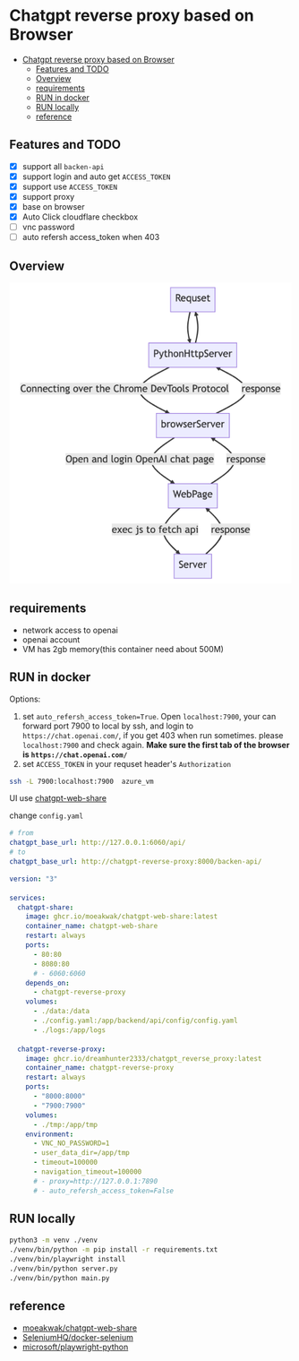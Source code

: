 # Chatgpt reverse proxy based on Browser

- [Chatgpt reverse proxy based on Browser](#chatgpt-reverse-proxy-based-on-browser)
  - [Features and TODO](#features-and-todo)
  - [Overview](#overview)
  - [requirements](#requirements)
  - [RUN in docker](#run-in-docker)
  - [RUN locally](#run-locally)
  - [reference](#reference)

## Features and TODO

- [x] support all `backen-api`
- [x] support login and auto get `ACCESS_TOKEN`
- [x] support use `ACCESS_TOKEN`
- [x] support proxy
- [x] base on browser
- [x] Auto Click cloudflare checkbox
- [ ] vnc password
- [ ] auto refersh access_token when 403

## Overview

![overview](overview.png)

## requirements

- network access to openai
- openai account
- VM has 2gb memory(this container need about 500M)

## RUN in docker

Options:

1. set `auto_refersh_access_token=True`. Open `localhost:7900`, your can forward port 7900 to local by ssh, and login to `https://chat.openai.com/`, if you get 403 when run sometimes. please `localhost:7900` and check again. **Make sure the first tab of the browser is `https://chat.openai.com/`**
2. set `ACCESS_TOKEN` in your requset header's `Authorization`

```bash
ssh -L 7900:localhost:7900  azure_vm
```

UI use [chatgpt-web-share](https://github.com/moeakwak/chatgpt-web-share/wiki/%E4%B8%AD%E6%96%87%E6%8C%87%E5%8D%97)

change `config.yaml`

```yaml
# from
chatgpt_base_url: http://127.0.0.1:6060/api/
# to
chatgpt_base_url: http://chatgpt-reverse-proxy:8000/backen-api/
```

```yaml
version: "3"

services:
  chatgpt-share:
    image: ghcr.io/moeakwak/chatgpt-web-share:latest
    container_name: chatgpt-web-share
    restart: always
    ports:
      - 80:80
      - 8080:80
      # - 6060:6060
    depends_on:
      - chatgpt-reverse-proxy
    volumes:
      - ./data:/data
      - ./config.yaml:/app/backend/api/config/config.yaml
      - ./logs:/app/logs

  chatgpt-reverse-proxy:
    image: ghcr.io/dreamhunter2333/chatgpt_reverse_proxy:latest
    container_name: chatgpt-reverse-proxy
    restart: always
    ports:
      - "8000:8000"
      - "7900:7900"
    volumes:
      - ./tmp:/app/tmp
    environment:
      - VNC_NO_PASSWORD=1
      - user_data_dir=/app/tmp
      - timeout=100000
      - navigation_timeout=100000
      # - proxy=http://127.0.0.1:7890
      # - auto_refersh_access_token=False
```

## RUN locally

```bash
python3 -m venv ./venv
./venv/bin/python -m pip install -r requirements.txt
./venv/bin/playwright install
./venv/bin/python server.py
./venv/bin/python main.py
```

## reference

- [moeakwak/chatgpt-web-share](https://github.com/moeakwak/chatgpt-web-share/wiki/%E4%B8%AD%E6%96%87%E6%8C%87%E5%8D%97)
- [SeleniumHQ/docker-selenium](https://github.com/SeleniumHQ/docker-selenium)
- [microsoft/playwright-python](https://github.com/microsoft/playwright-python)
